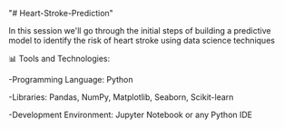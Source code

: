 "# Heart-Stroke-Prediction" 


In this session  we'll go through the initial steps of building a predictive model to identify the risk of heart stroke using data science techniques


📊 Tools and Technologies:

-Programming Language: Python

-Libraries: Pandas, NumPy, Matplotlib, Seaborn, Scikit-learn

-Development Environment: Jupyter Notebook or any Python IDE

